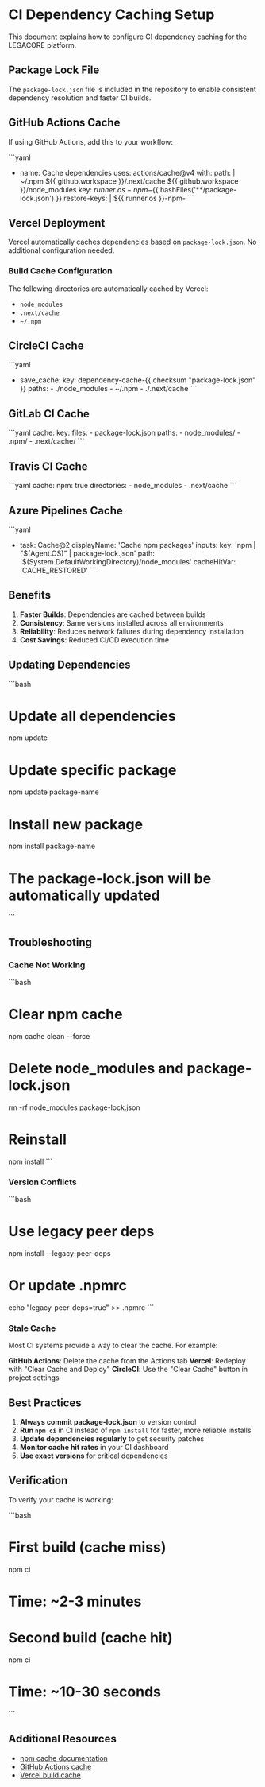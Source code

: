 # CI Dependency Caching Setup

This document explains how to configure CI dependency caching for the LEGACORE platform.

## Package Lock File

The `package-lock.json` file is included in the repository to enable consistent dependency resolution and faster CI builds.

## GitHub Actions Cache

If using GitHub Actions, add this to your workflow:

\`\`\`yaml
- name: Cache dependencies
  uses: actions/cache@v4
  with:
    path: |
      ~/.npm
      ${{ github.workspace }}/.next/cache
      ${{ github.workspace }}/node_modules
    key: ${{ runner.os }}-npm-${{ hashFiles('**/package-lock.json') }}
    restore-keys: |
      ${{ runner.os }}-npm-
\`\`\`

## Vercel Deployment

Vercel automatically caches dependencies based on `package-lock.json`. No additional configuration needed.

### Build Cache Configuration

The following directories are automatically cached by Vercel:
- `node_modules`
- `.next/cache`
- `~/.npm`

## CircleCI Cache

\`\`\`yaml
- save_cache:
    key: dependency-cache-{{ checksum "package-lock.json" }}
    paths:
      - ./node_modules
      - ~/.npm
      - ./.next/cache
\`\`\`

## GitLab CI Cache

\`\`\`yaml
cache:
  key:
    files:
      - package-lock.json
  paths:
    - node_modules/
    - .npm/
    - .next/cache/
\`\`\`

## Travis CI Cache

\`\`\`yaml
cache:
  npm: true
  directories:
    - node_modules
    - .next/cache
\`\`\`

## Azure Pipelines Cache

\`\`\`yaml
- task: Cache@2
  displayName: 'Cache npm packages'
  inputs:
    key: 'npm | "$(Agent.OS)" | package-lock.json'
    path: '$(System.DefaultWorkingDirectory)/node_modules'
    cacheHitVar: 'CACHE_RESTORED'
\`\`\`

## Benefits

1. **Faster Builds**: Dependencies are cached between builds
2. **Consistency**: Same versions installed across all environments
3. **Reliability**: Reduces network failures during dependency installation
4. **Cost Savings**: Reduced CI/CD execution time

## Updating Dependencies

\`\`\`bash
# Update all dependencies
npm update

# Update specific package
npm update package-name

# Install new package
npm install package-name

# The package-lock.json will be automatically updated
\`\`\`

## Troubleshooting

### Cache Not Working

\`\`\`bash
# Clear npm cache
npm cache clean --force

# Delete node_modules and package-lock.json
rm -rf node_modules package-lock.json

# Reinstall
npm install
\`\`\`

### Version Conflicts

\`\`\`bash
# Use legacy peer deps
npm install --legacy-peer-deps

# Or update .npmrc
echo "legacy-peer-deps=true" >> .npmrc
\`\`\`

### Stale Cache

Most CI systems provide a way to clear the cache. For example:

**GitHub Actions**: Delete the cache from the Actions tab
**Vercel**: Redeploy with "Clear Cache and Deploy"
**CircleCI**: Use the "Clear Cache" button in project settings

## Best Practices

1. **Always commit package-lock.json** to version control
2. **Run `npm ci`** in CI instead of `npm install` for faster, more reliable installs
3. **Update dependencies regularly** to get security patches
4. **Monitor cache hit rates** in your CI dashboard
5. **Use exact versions** for critical dependencies

## Verification

To verify your cache is working:

\`\`\`bash
# First build (cache miss)
npm ci
# Time: ~2-3 minutes

# Second build (cache hit)
npm ci
# Time: ~10-30 seconds
\`\`\`

## Additional Resources

- [npm cache documentation](https://docs.npmjs.com/cli/v8/commands/npm-cache)
- [GitHub Actions cache](https://docs.github.com/en/actions/using-workflows/caching-dependencies-to-speed-up-workflows)
- [Vercel build cache](https://vercel.com/docs/concepts/deployments/build-cache)
